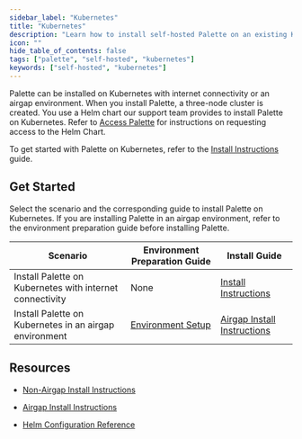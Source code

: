 ```yaml
---
sidebar_label: "Kubernetes"
title: "Kubernetes"
description: "Learn how to install self-hosted Palette on an existing Kubernetes cluster."
icon: ""
hide_table_of_contents: false
tags: ["palette", "self-hosted", "kubernetes"]
keywords: ["self-hosted", "kubernetes"]
---
```


Palette can be installed on Kubernetes with internet connectivity or an airgap environment. When you install Palette, a
three-node cluster is created. You use a Helm chart our support team provides to install Palette on Kubernetes. Refer to
[Access Palette](../../enterprise-version.md#access-palette) for instructions on requesting access to the Helm Chart.

To get started with Palette on Kubernetes, refer to the [Install Instructions](install.md) guide.

## Get Started

Select the scenario and the corresponding guide to install Palette on Kubernetes. If you are installing Palette in an
airgap environment, refer to the environment preparation guide before installing Palette.

| Scenario                                                 | Environment Preparation Guide                                           | Install Guide                                              |
| -------------------------------------------------------- | ----------------------------------------------------------------------- | ---------------------------------------------------------- |
| Install Palette on Kubernetes with internet connectivity | None                                                                    | [Install Instructions](install.md)                         |
| Install Palette on Kubernetes in an airgap environment   | [Environment Setup](./airgap-install/kubernetes-airgap-instructions.md) | [Airgap Install Instructions](./airgap-install/install.md) |

## Resources

- [Non-Airgap Install Instructions](install.md)

- [Airgap Install Instructions](./airgap-install/install.md)

- [Helm Configuration Reference](palette-helm-ref.md)
